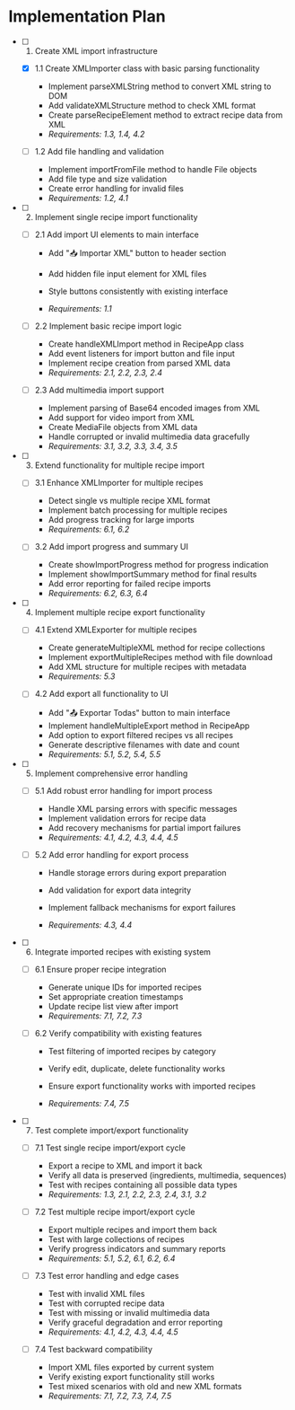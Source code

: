 # Implementation Plan

- [ ] 1. Create XML import infrastructure
  - [x] 1.1 Create XMLImporter class with basic parsing functionality



    - Implement parseXMLString method to convert XML string to DOM
    - Add validateXMLStructure method to check XML format
    - Create parseRecipeElement method to extract recipe data from XML
    - _Requirements: 1.3, 1.4, 4.2_

  
  - [ ] 1.2 Add file handling and validation
    - Implement importFromFile method to handle File objects
    - Add file type and size validation
    - Create error handling for invalid files
    - _Requirements: 1.2, 4.1_



- [ ] 2. Implement single recipe import functionality
  - [ ] 2.1 Add import UI elements to main interface
    - Add "📥 Importar XML" button to header section


    - Add hidden file input element for XML files
    - Style buttons consistently with existing interface
    - _Requirements: 1.1_
  

  - [ ] 2.2 Implement basic recipe import logic
    - Create handleXMLImport method in RecipeApp class
    - Add event listeners for import button and file input
    - Implement recipe creation from parsed XML data
    - _Requirements: 2.1, 2.2, 2.3, 2.4_
  
  - [ ] 2.3 Add multimedia import support
    - Implement parsing of Base64 encoded images from XML
    - Add support for video import from XML
    - Create MediaFile objects from XML data
    - Handle corrupted or invalid multimedia data gracefully
    - _Requirements: 3.1, 3.2, 3.3, 3.4, 3.5_

- [ ] 3. Extend functionality for multiple recipe import
  - [ ] 3.1 Enhance XMLImporter for multiple recipes
    - Detect single vs multiple recipe XML format
    - Implement batch processing for multiple recipes
    - Add progress tracking for large imports
    - _Requirements: 6.1, 6.2_
  
  - [ ] 3.2 Add import progress and summary UI
    - Create showImportProgress method for progress indication
    - Implement showImportSummary method for final results
    - Add error reporting for failed recipe imports
    - _Requirements: 6.2, 6.3, 6.4_


- [ ] 4. Implement multiple recipe export functionality
  - [ ] 4.1 Extend XMLExporter for multiple recipes
    - Create generateMultipleXML method for recipe collections
    - Implement exportMultipleRecipes method with file download
    - Add XML structure for multiple recipes with metadata
    - _Requirements: 5.3_
  
  - [ ] 4.2 Add export all functionality to UI
    - Add "📤 Exportar Todas" button to main interface
    - Implement handleMultipleExport method in RecipeApp
    - Add option to export filtered recipes vs all recipes
    - Generate descriptive filenames with date and count
    - _Requirements: 5.1, 5.2, 5.4, 5.5_

- [ ] 5. Implement comprehensive error handling
  - [ ] 5.1 Add robust error handling for import process
    - Handle XML parsing errors with specific messages
    - Implement validation errors for recipe data
    - Add recovery mechanisms for partial import failures
    - _Requirements: 4.1, 4.2, 4.3, 4.4, 4.5_

  
  - [ ] 5.2 Add error handling for export process
    - Handle storage errors during export preparation
    - Add validation for export data integrity
    - Implement fallback mechanisms for export failures


    - _Requirements: 4.3, 4.4_

- [ ] 6. Integrate imported recipes with existing system
  - [ ] 6.1 Ensure proper recipe integration
    - Generate unique IDs for imported recipes
    - Set appropriate creation timestamps
    - Update recipe list view after import
    - _Requirements: 7.1, 7.2, 7.3_

  
  - [ ] 6.2 Verify compatibility with existing features
    - Test filtering of imported recipes by category
    - Verify edit, duplicate, delete functionality works
    - Ensure export functionality works with imported recipes

    - _Requirements: 7.4, 7.5_

- [ ] 7. Test complete import/export functionality
  - [ ] 7.1 Test single recipe import/export cycle
    - Export a recipe to XML and import it back
    - Verify all data is preserved (ingredients, multimedia, sequences)
    - Test with recipes containing all possible data types
    - _Requirements: 1.3, 2.1, 2.2, 2.3, 2.4, 3.1, 3.2_
  
  - [ ] 7.2 Test multiple recipe import/export cycle
    - Export multiple recipes and import them back
    - Test with large collections of recipes
    - Verify progress indicators and summary reports
    - _Requirements: 5.1, 5.2, 6.1, 6.2, 6.4_
  
  - [ ] 7.3 Test error handling and edge cases
    - Test with invalid XML files
    - Test with corrupted recipe data
    - Test with missing or invalid multimedia data
    - Verify graceful degradation and error reporting
    - _Requirements: 4.1, 4.2, 4.3, 4.4, 4.5_
  
  - [ ] 7.4 Test backward compatibility
    - Import XML files exported by current system
    - Verify existing export functionality still works
    - Test mixed scenarios with old and new XML formats
    - _Requirements: 7.1, 7.2, 7.3, 7.4, 7.5_